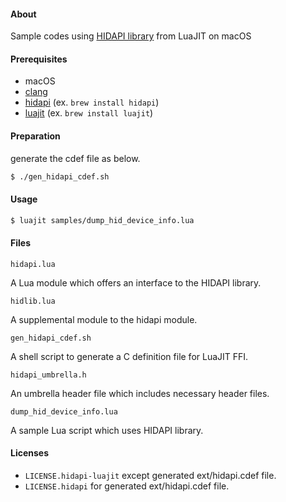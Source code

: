 #### About

Sample codes using [HIDAPI library](https://github.com/libusb/hidapi) from LuaJIT on macOS

#### Prerequisites

- macOS
- [clang](https://clang.llvm.org)
- [hidapi](https://github.com/libusb/hidapi) (ex. `brew install hidapi`)
- [luajit](https://luajit.org) (ex. `brew install luajit`)

#### Preparation

generate the cdef file as below.

````sh
$ ./gen_hidapi_cdef.sh
````

#### Usage

````sh
$ luajit samples/dump_hid_device_info.lua
````

#### Files

`hidapi.lua`

A Lua module which offers an interface to the HIDAPI library.

`hidlib.lua`

A supplemental module to the hidapi module.

`gen_hidapi_cdef.sh`

A shell script to generate a C definition file for LuaJIT FFI.

`hidapi_umbrella.h`

An umbrella header file which includes necessary header files.

`dump_hid_device_info.lua`

A sample Lua script which uses HIDAPI library.

#### Licenses

- `LICENSE.hidapi-luajit` except generated ext/hidapi.cdef file.
- `LICENSE.hidapi` for generated ext/hidapi.cdef file.

